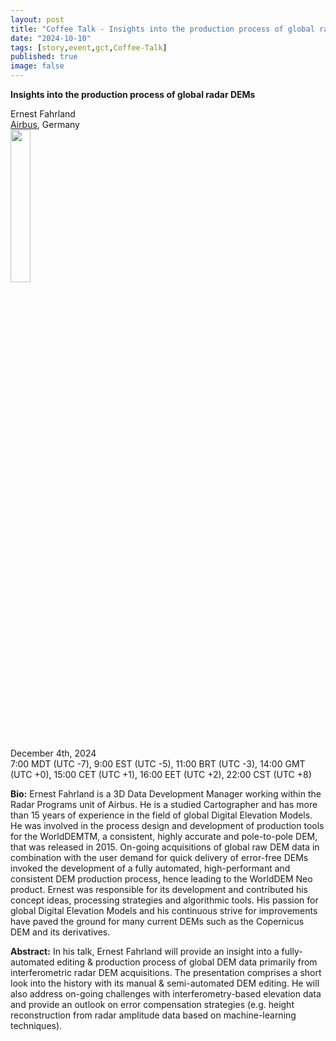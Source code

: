 ```yaml
---
layout: post
title: "Coffee Talk - Insights into the production process of global radar DEMs"
date: "2024-10-10"
tags: [story,event,gct,Coffee-Talk]
published: true
image: false
---
```


**Insights into the production process of global radar DEMs**



Ernest Fahrland  
[Airbus](https://www.uoguelph.ca/), Germany   
<img src="{{site.baseurl}}/uploads/img/faces/ernest.png" width="25%" />

December 4th, 2024  
7:00 MDT (UTC -7), 9:00 EST (UTC -5), 11:00 BRT (UTC -3), 14:00 GMT (UTC +0), 15:00 CET (UTC +1), 16:00 EET (UTC +2), 22:00 CST (UTC +8)

**Bio:** Ernest Fahrland is a 3D Data Development Manager working within the Radar Programs unit of Airbus. He is a studied Cartographer and has more than 15 years of experience in the field of global Digital Elevation Models. He was involved in the process design and development of production tools for the WorldDEMTM, a consistent, highly accurate and pole-to-pole DEM, that was released in 2015. On-going acquisitions of global raw DEM data in combination with the user demand for quick delivery of error-free DEMs invoked the development of a fully automated, high-performant and consistent DEM production process, hence leading to the WorldDEM Neo product. Ernest was responsible for its development and contributed his concept ideas, processing strategies and algorithmic tools. His passion for global Digital Elevation Models and his continuous strive for improvements have paved the ground for many current DEMs such as the Copernicus DEM and its derivatives.


**Abstract:** In his talk, Ernest Fahrland will provide an insight into a fully-automated editing & production process of global DEM data primarily from interferometric radar DEM acquisitions. The presentation comprises a short look into the history with its manual & semi-automated DEM editing. He will also address on-going challenges with interferometry-based elevation data and provide an outlook on error compensation strategies (e.g. height reconstruction from radar amplitude data based on machine-learning techniques).   